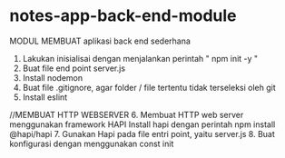 # notes-app-back-end-module
MODUL MEMBUAT aplikasi back end sederhana

1. Lakukan inisialisai dengan menjalankan perintah " npm init -y "
2. Buat file end point server.js
3. Install nodemon
4. Buat file .gitignore, agar folder / file tertentu tidak terseleksi oleh git
5. Install eslint

//MEMBUAT HTTP WEBSERVER
6. Membuat HTTP web server menggunakan framework HAPI
    Install hapi dengan perintah
        npm install @hapi/hapi
7. Gunakan Hapi pada file entri point, yaitu server.js
8. Buat konfigurasi dengan menggunakan const init
 
